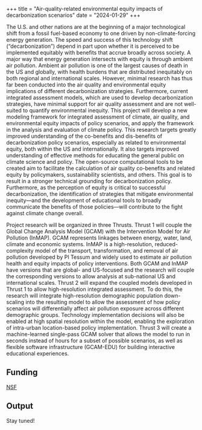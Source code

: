 +++
title = "Air-quality-related environmental equity impacts of decarbonization scenarios"
date = "2024-01-29"
+++

The U.S. and other nations are at the beginning of a major technological shift from a fossil fuel-based economy to one driven by non-climate-forcing energy generation. The speed and success of this technology shift (“decarbonization”) depend in part upon whether it is perceived to be implemented equitably with benefits that accrue broadly across society. A major way that energy generation intersects with equity is through ambient air pollution. Ambient air pollution is one of the largest causes of death in the US and globally, with health burdens that are distributed inequitably on both regional and international scales. However, minimal research has thus far been conducted into the air quality and environmental equity implications of different decarbonization strategies. Furthermore, current integrated assessment models, which are used to develop decarbonization strategies, have minimal support for air quality assessment and are not well-suited to quantify environmental inequity. This project will develop a new modeling framework for integrated assessment of climate, air quality, and environmental equity impacts of policy scenarios, and apply the framework in the analysis and evaluation of climate policy. This research targets greatly improved understanding of the co-benefits and dis-benefits of decarbonization policy scenarios, especially as related to environmental equity, both within the US and internationally. It also targets improved understanding of effective methods for educating the general public on climate science and policy. The open-source computational tools to be created aim to facilitate the calculation of air quality co-benefits and related equity by policymakers, sustainability scientists, and others. This goal is to result in a stronger technical grounding for decarbonization policy. Furthermore, as the perception of equity is critical to successful decarbonization, the identification of strategies that mitigate environmental inequity—and the development of educational tools to broadly communicate the benefits of those policies—will contribute to the fight against climate change overall. 

Project research will be organized in three Thrusts. Thrust 1 will couple the Global Change Analysis Model (GCAM) with the Intervention Model for Air Pollution (InMAP). GCAM represents linkages between energy, water, land, climate and economic systems. InMAP is a high-resolution, reduced-complexity model of the transport, transformation, and removal of air pollution developed by PI Tessum and widely used to estimate air pollution health and equity impacts of policy interventions. Both GCAM and InMAP have versions that are global- and US-focused and the research will couple the corresponding versions to allow analysis at sub-national US and international scales. Thrust 2 will expand the coupled models developed in Thrust 1 to allow high-resolution integrated assessment. To do this, the research will integrate high-resolution demographic population down-scaling into the resulting model to allow the assessment of how policy scenarios will differentially affect air pollution exposure across different demographic groups. Technology implementation decisions will also be enabled at high spatial resolution within the model, enabling the exploration of intra-urban location-based policy implementation. Thrust 3 will create a machine-learned single-pass GCAM solver that allows the model to run in seconds instead of hours for a subset of possible scenarios, as well as flexible software infrastructure (GCAM-EDU) for building interactive educational experiences.

## Funding

[NSF](https://cee.illinois.edu/news/63916)

## Output

Stay tuned!